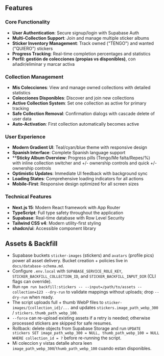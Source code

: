 ## Features

### Core Functionality

- **User Authentication**: Secure signup/login with Supabase Auth
- **Multi-Collection Support**: Join and manage multiple sticker albums
- **Sticker Inventory Management**: Track owned ("TENGO") and wanted ("QUIERO") stickers
- **Progress Tracking**: Real-time completion percentages and statistics
- **Perfil: gestión de colecciones (propias vs disponibles)**, con añadir/eliminar y marcar activa

### Collection Management

- **Mis Colecciones**: View and manage owned collections with detailed statistics
- **Colecciones Disponibles**: Discover and join new collections
- **Active Collection System**: Set one collection as active for primary tracking
- **Safe Collection Removal**: Confirmation dialogs with cascade delete of user data
- **Auto-Activation**: First collection automatically becomes active

### User Experience

- **Modern Gradient UI**: Teal/cyan/blue theme with responsive design
- **Spanish Interface**: Complete Spanish language support
- ****Sticky Album Overview**: Progress pills (Tengo/Me falta/Repes/%) with inline collection switcher and +/- ownership controls and quick +/- ownership controls
- **Optimistic Updates**: Immediate UI feedback with background sync
- **Loading States**: Comprehensive loading indicators for all actions
- **Mobile-First**: Responsive design optimized for all screen sizes

### Technical Features

- **Next.js 15**: Modern React framework with App Router
- **TypeScript**: Full type safety throughout the application
- **Supabase**: Real-time database with Row Level Security
- **Tailwind CSS v4**: Modern utility-first styling
- **shadcn/ui**: Accessible component library
## Assets & Backfill

- Supabase buckets `sticker-images` (stickers) and `avatars` (profile pics) power all asset delivery. Bucket creation + policies live in `docs/database-schema.md`.
- Configure `.env.local` with `SUPABASE_SERVICE_ROLE_KEY`, `STICKER_BACKFILL_COLLECTION_ID`, and `STICKER_BACKFILL_INPUT_DIR` (CLI flags can override).
- Run `npm run backfill:stickers -- --input=/path/to/assets --collection=123 --dry-run` to validate mappings without uploads; drop `--dry-run` when ready.
- The script uploads full + thumb WebP files to `sticker-images/{collection_id}/...` and updates `stickers.image_path_webp_300` / `stickers.thumb_path_webp_100`.
- `--force` can re-upload existing assets if a retry is needed; otherwise processed stickers are skipped for safe resumes.
- Rollback: delete objects from Supabase Storage and run `UPDATE stickers SET image_path_webp_300 = NULL, thumb_path_webp_100 = NULL WHERE collection_id = ?` before re-running the script.
- Mi coleccion y vistas detalle ahora leen `image_path_webp_300`/`thumb_path_webp_100` cuando estan disponibles.
